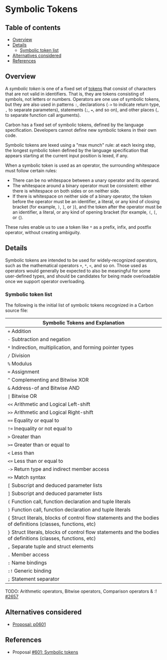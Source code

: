 # Symbolic Tokens

<!--
Part of the Carbon Language project, under the Apache License v2.0 with LLVM
Exceptions. See /LICENSE for license information.
SPDX-License-Identifier: Apache-2.0 WITH LLVM-exception
-->

<!-- toc -->

## Table of contents

-   [Overview](#overview)
-   [Details](#details)
    -   [Symbolic token list](#symbolic-token-list)
-   [Alternatives considered](#alternatives-considered)
-   [References](#references)

<!-- tocstop -->

## Overview

A _symbolic token_ is one of a fixed set of
[tokens](https://en.wikipedia.org/wiki/Lexical_analysis#Token) that consist of
characters that are not valid in identifiers. That is, they are tokens
consisting of symbols, not letters or numbers. Operators are one use of symbolic
tokens, but they are also used in patterns `:`, declarations (`->` to indicate
return type, `,` to separate parameters), statements (`;`, `=`, and so on), and
other places (`,` to separate function call arguments).

Carbon has a fixed set of symbolic tokens, defined by the language
specification. Developers cannot define new symbolic tokens in their own code.

Symbolic tokens are lexed using a "max munch" rule: at each lexing step, the
longest symbolic token defined by the language specification that appears
starting at the current input position is lexed, if any.

When a symbolic token is used as an operator, the surrounding whitespace must
follow certain rules:

-   There can be no whitespace between a unary operator and its operand.
-   The whitespace around a binary operator must be consistent: either there is
    whitespace on both sides or on neither side.
-   If there is whitespace on neither side of a binary operator, the token
    before the operator must be an identifier, a literal, or any kind of closing
    bracket (for example, `)`, `]`, or `}`), and the token after the operator
    must be an identifier, a literal, or any kind of opening bracket (for
    example, `(`, `[`, or `{`).

These rules enable us to use a token like `*` as a prefix, infix, and postfix
operator, without creating ambiguity.

## Details

Symbolic tokens are intended to be used for widely-recognized operators, such as
the mathematical operators `+`, `*`, `<`, and so on. Those used as operators
would generally be expected to also be meaningful for some user-defined types,
and should be candidates for being made overloadable once we support operator
overloading.

### Symbolic token list

The following is the initial list of symbolic tokens recognized in a Carbon
source file:

| Symbolic Tokens and Explanation                                                                                |
| -------------------------------------------------------------------------------------------------------------- |
| `+` Addition                                                                                                   |
| `-` Subtraction and negation                                                                                   |
| `*` Indirection, multiplication, and forming pointer types                                                     |
| `/` Division                                                                                                   |
| `%` Modulus                                                                                                    |
| `=` Assignment                                                                                                 |
| `^` Complementing and Bitwise XOR                                                                              |
| `&` Address-of and Bitwise AND                                                                                 |
| `\|` Bitwise OR                                                                                                |
| `<<` Arithmetic and Logical Left-shift                                                                         |
| `>>` Arithmetic and Logical Right-shift                                                                        |
| `==` Equality or equal to                                                                                      |
| `!=` Inequality or not equal to                                                                                |
| `>` Greater than                                                                                               |
| `>=` Greater than or equal to                                                                                  |
| `<` Less than                                                                                                  |
| `<=` Less than or equal to                                                                                     |
| `->` Return type and indirect member access                                                                    |
| `=>` Match syntax                                                                                              |
| `[` Subscript and deduced parameter lists                                                                      |
| `]` Subscript and deduced parameter lists                                                                      |
| `(` Function call, function declaration and tuple literals                                                     |
| `)` Function call, function declaration and tuple literals                                                     |
| `{` Struct literals, blocks of control flow statements and the bodies of definitions (classes, functions, etc) |
| `}` Struct literals, blocks of control flow statements and the bodies of definitions (classes, functions, etc) |
| `,` Separate tuple and struct elements                                                                         |
| `.` Member access                                                                                              |
| `:` Name bindings                                                                                              |
| `:!` Generic binding                                                                                           |
| `;` Statement separator                                                                                        |

TODO: Arithmetic operators, Bitwise operators, Comparison operators & :!
[#2657](https://github.com/carbon-language/carbon-lang/pull/2657/files#r1137826711)

## Alternatives considered

-   [Proposal: p0601](/proposals/p0601.md#alternatives-considered)

## References

-   Proposal
    [#601: Symbolic tokens](https://github.com/carbon-language/carbon-lang/pull/601)
